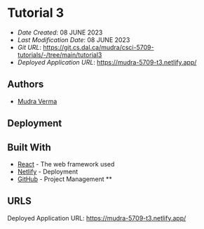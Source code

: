 <!--- The following README.md sample file was adapted from https://gist.github.com/PurpleBooth/109311bb0361f32d87a2#file-readme-template-md by Gabriella Mosquera for academic use ---> 
<!--- You may delete any comments in this sample README.md file. If needing to use as a .txt file then simply delete all comments, edit as needed, and save as a README.txt file --->

# Tutorial 3

* *Date Created*: 08 JUNE 2023
* *Last Modification Date*: 08 JUNE 2023
* *Git URL*: https://git.cs.dal.ca/mudra/csci-5709-tutorials/-/tree/main/tutorial3
* *Deployed Application URL*: https://mudra-5709-t3.netlify.app/


## Authors

* [Mudra Verma](mudraverma@dal.ca)

## Deployment

## Built With

<!--- Provide a list of the frameworks used to build this application, your list should include the name of the framework used, the url where the framework is available for download and what the framework was used for, see the example below --->

* [React](https://react.dev/) - The web framework used
* [Netlify](https://www.netlify.com/) - Deployment
* [GitHub](https://github.com/) - Project Management
**

## URLS

Deployed Application URL: https://mudra-5709-t3.netlify.app/
